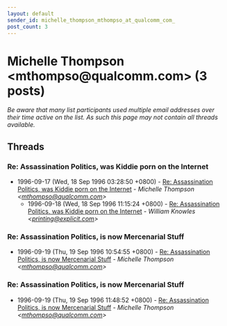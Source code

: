 ```yaml
---
layout: default
sender_id: michelle_thompson_mthompso_at_qualcomm_com_
post_count: 3
---
```


# Michelle Thompson <mthompso<span>@</span>qualcomm.com> (3 posts)

_Be aware that many list participants used multiple email addresses over their time active on the list. As such this page may not contain all threads available._

## Threads

### Re: Assassination Politics, was Kiddie porn on the Internet
+ 1996-09-17 (Wed, 18 Sep 1996 03:28:50 +0800) - [Re: Assassination Politics, was Kiddie porn on the Internet](/archive/1996/09/2fda26faa6b1a4965df883287d94ce7297e450a6e87cdef2227054477a1edbc1) - _Michelle Thompson \<mthompso@qualcomm.com\>_
  + 1996-09-18 (Wed, 18 Sep 1996 11:15:24 +0800) - [Re: Assassination Politics, was Kiddie porn on the Internet](/archive/1996/09/f294a1de9210b8b29200c4ea0d7526f9f112217f79d51e3a54ece003a52b6413) - _William Knowles \<printing@explicit.com\>_

### Re: Assassination Politics, is now Mercenarial Stuff
+ 1996-09-19 (Thu, 19 Sep 1996 10:54:55 +0800) - [Re: Assassination Politics, is now Mercenarial Stuff](/archive/1996/09/f658991b94df3bfd0edb9056745b4f14b24c862ce19485d0b5ad43696f413098) - _Michelle Thompson \<mthompso@qualcomm.com\>_

### Re: Assassination Politics, is now Mercenarial Stuff
+ 1996-09-19 (Thu, 19 Sep 1996 11:48:52 +0800) - [Re: Assassination Politics, is now Mercenarial Stuff](/archive/1996/09/e64f70dae3f25d3919d6fac54ee5e26dc64c0cb4e4b02b179a55994989150524) - _Michelle Thompson \<mthompso@qualcomm.com\>_

